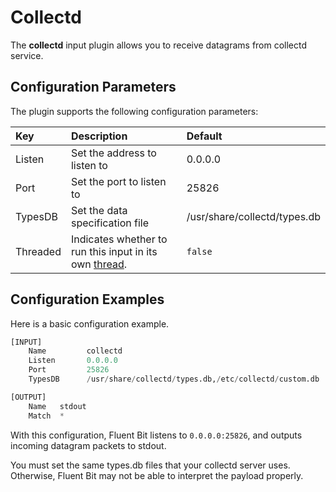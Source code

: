 # Collectd

The **collectd** input plugin allows you to receive datagrams from collectd service.

## Configuration Parameters <a id="config"></a>

The plugin supports the following configuration parameters:

| Key | Description | Default |
| :--- | :--- | :--- |
| Listen | Set the address to listen to | 0.0.0.0 |
| Port | Set the port to listen to | 25826 |
| TypesDB | Set the data specification file | /usr/share/collectd/types.db |
| Threaded | Indicates whether to run this input in its own [thread](../../administration/multithreading.md#inputs). | `false` |

## Configuration Examples <a id="config_example"></a>

Here is a basic configuration example.

```python
[INPUT]
    Name         collectd
    Listen       0.0.0.0
    Port         25826
    TypesDB      /usr/share/collectd/types.db,/etc/collectd/custom.db

[OUTPUT]
    Name   stdout
    Match  *
```

With this configuration, Fluent Bit listens to `0.0.0.0:25826`, and outputs incoming datagram packets to stdout.

You must set the same types.db files that your collectd server uses. Otherwise, Fluent Bit may not be able to interpret the payload properly.
